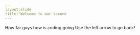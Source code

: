 ```yaml
---
layout:slide
title:"Welcome to our second
---
```

How far guys how is coding going
Use the left arrow to go back!
